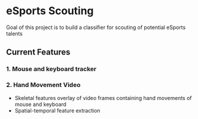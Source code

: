 # eSports Scouting

Goal of this project is to build a classifier for scouting of potential eSports talents 

## Current Features

### 1. Mouse and keyboard tracker

### 2. Hand Movement Video 
- Skeletal features overlay of video frames containing hand movements of mouse and keyboard
- Spatial-temporal feature extraction
